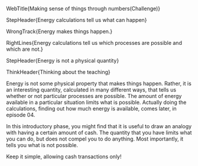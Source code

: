 WebTitle{Making sense of things through numbers(Challenge)}

StepHeader{Energy calculations tell us what can happen}

WrongTrack{Energy makes things happen.}

RightLines{Energy calculations tell us which processes are possible and which are not.}

StepHeader{Energy is not a physical quantity}

ThinkHeader{Thinking about the teaching}

Energy is not some physical property that makes things happen. Rather, it is an interesting quantity, calculated in many different ways, that tells us whether or not particular processes are possible. The amount of energy available in a particular situation limits what is possible. Actually doing the calculations, finding out how much energy is available, comes later, in episode 04.

In this introductory phase, you might find that it is useful to draw an analogy with having a certain amount of cash. The quantity that you have limits what you can do, but does not compel you to do anything. Most importantly, it tells you what is not possible.

Keep it simple, allowing cash transactions only!
